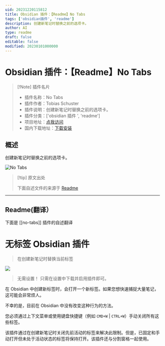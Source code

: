 ```yaml
---
uid: 20231220115812
title: Obsidian 插件：【Readme】No Tabs
tags: ['obsidian插件', 'readme']
description: 创建新笔记时替换之前的选项卡。
author: AI
type: readme
draft: false
editable: false
modified: 20230101000000
---
```


# Obsidian 插件：【Readme】No Tabs

> [!Note] 插件名片
> - 插件名称：No Tabs
> - 插件作者：Tobias Schuster
> - 插件说明：创建新笔记时替换之前的选项卡。
> - 插件分类：['obsidian 插件 ', 'readme']
> - 项目地址：[点我访问](https://github.com/TS-Tobias/obsidian-no-tabs)
> - 国内下载地址：[下载安装](https://pkmer.cn/products/plugin/pluginMarket/?no-tabs)

## 概述

创建新笔记时替换之前的选项卡。

![No Tabs](https://cdn.pkmer.cn/covers/no-tabs_new.gif)

> [!tip] 原文出处
>
>下面自述文件的来源于 [Readme](https://ghproxy.net/https://raw.githubusercontent.com/TS-Tobias/obsidian-no-tabs/master/README.md)

---

## Readme(翻译）

下面是 [[no-tabs]] 插件的自述翻译

# 无标签 Obsidian 插件

> 在创建新笔记时替换当前标签

![](https://cdn.pkmer.cn/covers/no-tabs_1_0.gif)

> 无需设置！
> 只需在设置中下载并启用插件即可。

在 Obsidian 中创建新标签时，会打开一个新标签。如果您想快速捕捉大量笔记，这可能会非常烦人。

不幸的是，目前在 Obsidian 中没有改变这种行为的方法。

您必须通过上下文菜单或使用键盘快捷键（例如 `CMD+W` | `CTRL+W`）手动关闭所有这些标签。

该插件通过在创建新笔记时关闭先前活动的标签来解决此限制。但是，已固定和手动打开但未处于活动状态的标签将保持打开。该插件还与分割窗格一起使用。
